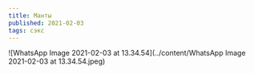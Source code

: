```yaml
---
title: Манты
published: 2021-02-03
tags: сэкс
---
```




![WhatsApp Image 2021-02-03 at 13.34.54](../content/WhatsApp Image 2021-02-03 at 13.34.54.jpeg)